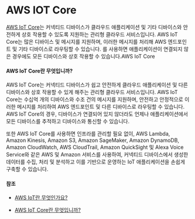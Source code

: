 # AWS IOT Core



[AWS IoT Core](https://docs.aws.amazon.com/iot/)는 커넥티드 디바이스가 클라우드 애플리케이션 및 기타 디바이스와 안전하게 상호 작용할 수 있도록 지원하는 관리형 클라우드 서비스입니다. AWS IoT Core는 많은 디바이스 및 메시지를 지원하며, 이러한 메시지를 처리해 AWS 엔드포인트 및 기타 디바이스로 라우팅할 수 있습니다. 를 사용하면 애플리케이션이 연결되지 않은 경우에도 모든 디바이스와 상호 작용할 수 있습니다.AWS IoT Core



#### AWS IoT Core란 무엇입니까?

AWS IoT Core는 커넥티드 디바이스가 쉽고 안전하게 클라우드 애플리케이션 및 다른 디바이스와 상호 작용할 수 있게 해주는 관리형 클라우드 서비스입니다. AWS IoT Core는 수십억 개의 디바이스와 수조 건의 메시지를 지원하며, 안전하고 안정적으로 이러한 메시지를 처리하여 AWS 엔드포인트 및 다른 디바이스로 라우팅할 수 있습니다. AWS IoT Core의 경우, 디바이스가 연결되어 있지 않더라도 언제나 애플리케이션에서 모든 디바이스를 추적하고 디바이스와 통신할 수 있습니다.



또한 AWS IoT Core를 사용하면 인프라를 관리할 필요 없이, AWS Lambda, Amazon Kinesis, Amazon S3, Amazon SageMaker, Amazon DynamoDB, Amazon CloudWatch, AWS CloudTrail, Amazon QuickSight 및 Alexa Voice Service와 같은 AWS 및 Amazon 서비스를 사용하여, 커넥티드 디바이스에서 생성한 데이터를 수집, 처리 및 분석하고 이를 기반으로 운영하는 IoT 애플리케이션을 손쉽게 구축할 수 있습니다.



#### 참조

- [AWS IoT란 무엇인가요?](https://docs.aws.amazon.com/ko_kr/iot/latest/developerguide/what-is-aws-iot.html)

- [AWS IoT Core란 무엇입니까?](https://aws.amazon.com/ko/iot-core/)